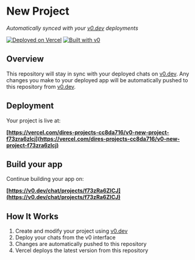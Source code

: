 # New Project

*Automatically synced with your [v0.dev](https://v0.dev) deployments*

[![Deployed on Vercel](https://img.shields.io/badge/Deployed%20on-Vercel-black?style=for-the-badge&logo=vercel)](https://vercel.com/dires-projects-cc8da716/v0-new-project-f73zra6zlcj)
[![Built with v0](https://img.shields.io/badge/Built%20with-v0.dev-black?style=for-the-badge)](https://v0.dev/chat/projects/f73zRa6ZlCJ)

## Overview

This repository will stay in sync with your deployed chats on [v0.dev](https://v0.dev).
Any changes you make to your deployed app will be automatically pushed to this repository from [v0.dev](https://v0.dev).

## Deployment

Your project is live at:

**[https://vercel.com/dires-projects-cc8da716/v0-new-project-f73zra6zlcj](https://vercel.com/dires-projects-cc8da716/v0-new-project-f73zra6zlcj)**

## Build your app

Continue building your app on:

**[https://v0.dev/chat/projects/f73zRa6ZlCJ](https://v0.dev/chat/projects/f73zRa6ZlCJ)**

## How It Works

1. Create and modify your project using [v0.dev](https://v0.dev)
2. Deploy your chats from the v0 interface
3. Changes are automatically pushed to this repository
4. Vercel deploys the latest version from this repository